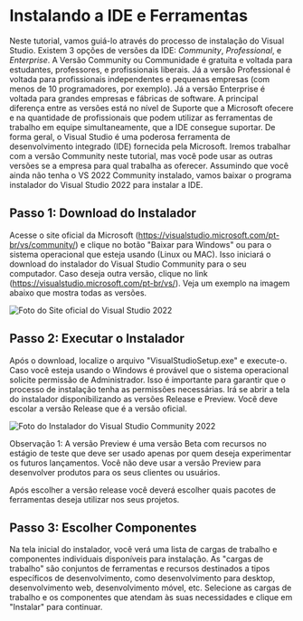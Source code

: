 
# Instalando a IDE e Ferramentas

Neste tutorial, vamos guiá-lo através do processo de instalação do Visual Studio. Existem 3 opções de versões da IDE: *Community*, *Professional*, e *Enterprise*. A Versão Community ou Communidade é gratuita e voltada para estudantes, professores, e profissionais liberais. Já a versão Professional é voltada para profissionais independentes e pequenas empresas (com menos de 10 programadores, por exemplo). Já a versão Enterprise é voltada para grandes empresas e fábricas de software. A principal diferença entre as versões está no nível de Suporte que a Microsoft ofecere e na quantidade de profissionais que podem utilizar as ferramentas de trabalho em equipe simultaneamente, que a IDE consegue suportar. De forma geral, o Visual Studio é uma poderosa ferramenta de desenvolvimento integrado (IDE) fornecida pela Microsoft. Iremos trabalhar com a versão Community neste tutorial, mas você pode usar as outras versões se a empresa para qual trabalha as oferecer. Assumindo que você ainda não tenha o VS 2022 Community instalado, vamos baixar o programa instalador do Visual Studio 2022 para instalar a IDE.

## Passo 1: Download do Instalador

Acesse o site oficial da Microsoft (https://visualstudio.microsoft.com/pt-br/vs/community/) e clique no botão "Baixar para Windows" ou para o sistema operacional que esteja usando (Linux ou MAC). Isso iniciará o download do instalador do Visual Studio Community para o seu computador. Caso deseja outra versão, clique no link (https://visualstudio.microsoft.com/pt-br/vs/). Veja um exemplo na imagem abaixo que mostra todas as versões.

![Foto do Site oficial do Visual Studio 2022](https://github.com/felipebastosweb/CondominioApp/blob/master/DevCourse/uploads/images/visual-studio-site-1.png "Escolha uma versão da IDE Visual Studio para baixar (Community, Professional, ou Enterprise)")

## Passo 2: Executar o Instalador

Após o download, localize o arquivo "VisualStudioSetup.exe" e execute-o. Caso você esteja usando o Windows é provável que o sistema operacional solicite permissão de Administrador. Isso é importante para garantir que o processo de instalação tenha as permissões necessárias. Irá se abrir a tela do instalador disponibilizando as versões Release e Preview. Você deve escolar a versão Release que é a versão oficial.

![Foto do Instalador do Visual Studio Community 2022](https://github.com/felipebastosweb/CondominioApp/blob/master/DevCourse/uploads/images/visual-studio-installer-1.png "Tela para baixar o Visual Studio Release")

Observação 1: A versão Preview é uma versão Beta com recursos no estágio de teste que deve ser usado apenas por quem deseja experimentar os futuros lançamentos. Você não deve usar a versão Preview para desenvolver produtos para os seus clientes ou usuários.

Após escolher a versão release você deverá escolher quais pacotes de ferramentas deseja utilizar nos seus projetos.

## Passo 3: Escolher Componentes

Na tela inicial do instalador, você verá uma lista de cargas de trabalho e componentes individuais disponíveis para instalação. As "cargas de trabalho" são conjuntos de ferramentas e recursos destinados a tipos específicos de desenvolvimento, como desenvolvimento para desktop, desenvolvimento web, desenvolvimento móvel, etc. Selecione as cargas de trabalho e os componentes que atendam às suas necessidades e clique em "Instalar" para continuar.


